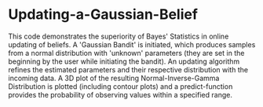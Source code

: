 # Updating-a-Gaussian-Belief
This code demonstrates the superiority of Bayes' Statistics in online updating of beliefs. A 'Gaussian Bandit' is initiated, which produces samples from a normal distribution with 'unknown' parameters (they are set in the beginning by the user while initiating the bandit). An updating algorithm refines the estimated parameters and their respective distribution with the incoming data. A 3D plot of the resulting Normal-Inverse-Gamma Distribution is plotted (including contour plots) and a predict-function provides the probability of observing values within a specified range.
